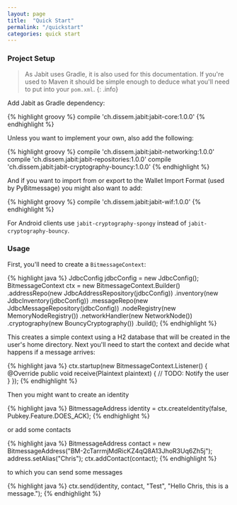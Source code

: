 ```yaml
---
layout: page
title:  "Quick Start"
permalink: "/quickstart"
categories: quick start
---
```


### Project Setup

> As Jabit uses Gradle, it is also used for this documentation. If you're used to Maven
> it should be simple enough to deduce what you'll need to put into your `pom.xml`.
{: .info}

Add Jabit as Gradle dependency:

{% highlight groovy %}
compile 'ch.dissem.jabit:jabit-core:1.0.0'
{% endhighlight %}

Unless you want to implement your own, also add the following:

{% highlight groovy %}
compile 'ch.dissem.jabit:jabit-networking:1.0.0'
compile 'ch.dissem.jabit:jabit-repositories:1.0.0'
compile 'ch.dissem.jabit:jabit-cryptography-bouncy:1.0.0'
{% endhighlight %}

And if you want to import from or export to the Wallet Import Format (used by PyBitmessage) you might also want to add:

{% highlight groovy %}
compile 'ch.dissem.jabit:jabit-wif:1.0.0'
{% endhighlight %}

For Android clients use `jabit-cryptography-spongy` instead of `jabit-cryptography-bouncy`.


### Usage

First, you'll need to create a `BitmessageContext`:

{% highlight java %}
JdbcConfig jdbcConfig = new JdbcConfig();
BitmessageContext ctx = new BitmessageContext.Builder()
        .addressRepo(new JdbcAddressRepository(jdbcConfig))
        .inventory(new JdbcInventory(jdbcConfig))
        .messageRepo(new JdbcMessageRepository(jdbcConfig))
        .nodeRegistry(new MemoryNodeRegistry())
        .networkHandler(new NetworkNode())
        .cryptography(new BouncyCryptography())
        .build();
{% endhighlight %}

This creates a simple context using a H2 database that will be created in the user's home directory. Next you'll need to
start the context and decide what happens if a message arrives:

{% highlight java %}
ctx.startup(new BitmessageContext.Listener() {
    @Override
    public void receive(Plaintext plaintext) {
        // TODO: Notify the user
    }
});
{% endhighlight %}

Then you might want to create an identity

{% highlight java %}
BitmessageAddress identity = ctx.createIdentity(false, Pubkey.Feature.DOES_ACK);
{% endhighlight %}

or add some contacts

{% highlight java %}
BitmessageAddress contact = new BitmessageAddress("BM-2cTarrmjMdRicKZ4qQ8A13JhoR3Uq6Zh5j");
address.setAlias("Chris");
ctx.addContact(contact);
{% endhighlight %}

to which you can send some messages

{% highlight java %}
ctx.send(identity, contact, "Test", "Hello Chris, this is a message.");
{% endhighlight %}

